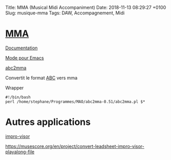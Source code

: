 Title:  MMA (Musical Midi Accompaniment)
Date:   2018-11-13 08:29:27 +0100
Slug: musique-mma
Tags: DAW, Accompagnement, Midi


# [MMA](https://www.mellowood.ca/mma/)

[Documentation](https://www.mellowood.ca/mma/online-docs/mma.html)

[Mode pour Emacs](https://perso.univ-rennes1.fr/san.vu-ngoc/prog/mma.el)

[abc2mma](https://welltemperedstudio.wordpress.com/code/abc2mma/)

Convertit le format [ABC](notation-abc) vers mma

Wrapper

	#!/bin/bash
	perl /home/stephane/Programmes/MAO/abc2mma-0.51/abc2mma.pl $*

# Autres applications

[impro-visor](https://sourceforge.net/projects/impro-visor/)

<https://musescore.org/en/project/convert-leadsheet-impro-visor-playalong-file>

